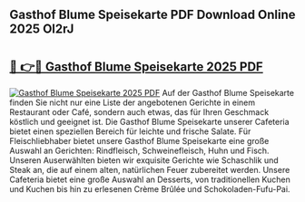 ## Gasthof Blume Speisekarte PDF Download Online 2025 Ol2rJ

# <h2><a href="http://gce23a.nevu.top/?p=Gasthof+Blume+Speisekarte">🔗 👉🔴 Gasthof Blume Speisekarte 2025 PDF</a></h2>

[![Gasthof Blume Speisekarte 2025 PDF](https://i.imgur.com/dBaPXMq.png)](http://gce23a.nevu.top/?p=Gasthof+Blume+Speisekarte)
Auf der Gasthof Blume Speisekarte finden Sie nicht nur eine Liste der angebotenen Gerichte in einem Restaurant oder Café, sondern auch etwas, das für Ihren Geschmack köstlich und geeignet ist. Die Gasthof Blume Speisekarte unserer Cafeteria bietet einen speziellen Bereich für leichte und frische Salate. Für Fleischliebhaber bietet unsere Gasthof Blume Speisekarte eine große Auswahl an Gerichten: Rindfleisch, Schweinefleisch, Huhn und Fisch. Unseren Auserwählten bieten wir exquisite Gerichte wie Schaschlik und Steak an, die auf einem alten, natürlichen Feuer zubereitet werden. Unsere Cafeteria bietet eine große Auswahl an Desserts, von traditionellen Kuchen und Kuchen bis hin zu erlesenen Crème Brûlée und Schokoladen-Fufu-Pai.
